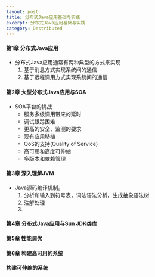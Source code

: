 ```yaml
---
layout: post
title: 分布式Java应用基础与实践
excerpt: 分布式Java应用基础与实践
category: Destributed
---
```


#### 第1章 分布式Java应用

- 分布式Java应用通常有两种典型的方式来实现
  1. 基于消息方式实现系统间的通信
  2. 基于远程调用方式实现系统间的通信

#### 第2章 大型分布式Java应用与SOA

- SOA平台的挑战
  - 服务多级调用带来的延时
  - 调试跟踪困难
  - 更高的安全、监测的要求
  - 现有应用移植
  - QoS的支持(Quality of Service)
  - 高可用和高度可伸缩
  - 多版本和依赖管理

#### 第3章 深入理解JVM

- Java源码编译机制。
  1. 分析和输入到符号表，词法语法分析，生成抽象语法树
  2. 注解处理
  3.

#### 第4章 分布式Java应用与Sun JDK类库

#### 第5章 性能调优

#### 第6章 构建高可用的系统

#### 构建可伸缩的系统
